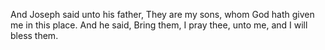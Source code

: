 And Joseph said unto his father, They are my sons, whom God hath given me in this place. And he said, Bring them, I pray thee, unto me, and I will bless them.
